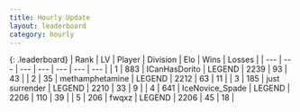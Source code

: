 ```yaml
---
title: Hourly Update
layout: leaderboard
category: hourly
---
```


{: .leaderboard}
| Rank | LV | Player | Division | Elo | Wins | Losses |
| --- | --- | --- | --- | --- | --- | --- |
| <span data-change="0">1</span> | 883 | <span title="ID: 415713">ICanHasDorito</span> | LEGEND | <span data-change="0">2239</span> | <span data-change="0">93</span> | <span data-change="0">43</span> |
| <span data-change="0">2</span> | 35 | <span title="ID: 752586">methamphetamine</span> | LEGEND | <span data-change="0">2212</span> | <span data-change="0">63</span> | <span data-change="0">11</span> |
| <span data-change="0">3</span> | 185 | <span title="ID: 719486">just surrender</span> | LEGEND | <span data-change="0">2210</span> | <span data-change="0">33</span> | <span data-change="0">9</span> |
| <span data-change="0">4</span> | 641 | <span title="ID: 597289">IceNovice_Spade</span> | LEGEND | <span data-change="0">2206</span> | <span data-change="0">110</span> | <span data-change="0">39</span> |
| <span data-change="0">5</span> | 206 | <span title="ID: 742416">fwqxz</span> | LEGEND | <span data-change="0">2206</span> | <span data-change="0">45</span> | <span data-change="0">18</span> |
